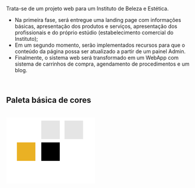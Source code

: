 Trata-se de um projeto web para um Instituto de Beleza e Estética. 

- Na primeira fase, será entregue uma landing page com informações básicas, apresentação dos produtos e serviços, apresentação dos profissionais e do próprio estúdio (estabelecimento comercial do Instituto);
- Em um segundo momento, serão implementados recursos para que o conteúdo da página possa ser atualizado a partir de um painel Admin.
- Finalmente, o sistema web será transformado em um WebApp com sistema de carrinhos de compra, agendamento de procedimentos e um blog.

<br>

<h2>Paleta básica de cores</h2>
<br>
<img src="src/img/paleta_cores.png">

